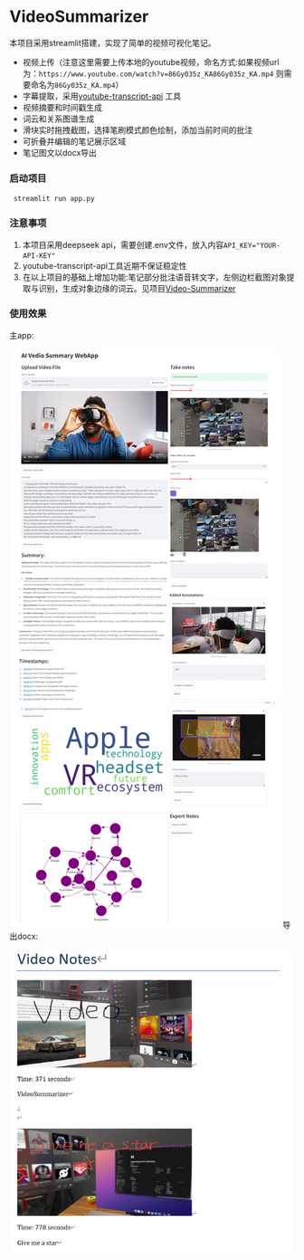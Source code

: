# VideoSummarizer
本项目采用streamlit搭建，实现了简单的视频可视化笔记。
- 视频上传（注意这里需要上传本地的youtube视频，命名方式:如果视频url为：`https://www.youtube.com/watch?v=86Gy035z_KA86Gy035z_KA.mp4` 则需要命名为`86Gy035z_KA.mp4`）
- 字幕提取，采用[youtube-transcript-api](https://github.com/jdepoix/youtube-transcript-api) 工具
- 视频摘要和时间戳生成
- 词云和关系图谱生成
- 滑块实时拖拽截图，选择笔刷模式颜色绘制，添加当前时间的批注
- 可折叠并编辑的笔记展示区域
- 笔记图文以docx导出
### 启动项目
```
 streamlit run app.py
```

### 注意事项
1. 本项目采用deepseek api，需要创建.env文件，放入内容`API_KEY="YOUR-API-KEY"`
2. youtube-transcript-api工具近期不保证稳定性
3. 在以上项目的基础上增加功能:笔记部分批注语音转文字，左侧边栏截图对象提取与识别，生成对象边缘的词云。见项目[Video-Summarizer](https://github.com/strangersinsist/Video-Summarizer)
### 使用效果
主app:

![demo](assets/demo1.png)
导出docx:

![demo](assets/demo2.png)
